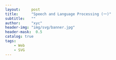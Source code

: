 ```yaml
---
layout:     post
title:      "Speech and Language Processing (一)"
subtitle:   ""
author:     "xyc"
header-img: "img/svg/banner.jpg"
header-mask:  0.5
catalog: true
tags:
    - Web
    - SVG
---
```

